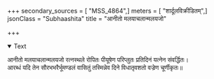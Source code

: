 +++
secondary_sources = [ "MSS_4864",]
meters = [ "शार्दूलविक्रीडितम्",]
jsonClass = "Subhaashita"
title = "आनीतो मलयाचलान्मलयजो"

+++

<details open><summary>Text</summary>

आनीतो मलयाचलान्मलयजो रत्नस्थले रोपितः पीयूषेण परिप्लुतः प्रतिदिनं यत्नेन संवर्द्धितः।  
आरब्धं यदि तेन सौरभभरैर्भूमण्डलं वासितुं तस्मिन्नेव दिने विधातृवशतो वज्रेण चूर्णीकृतः॥
</details>
